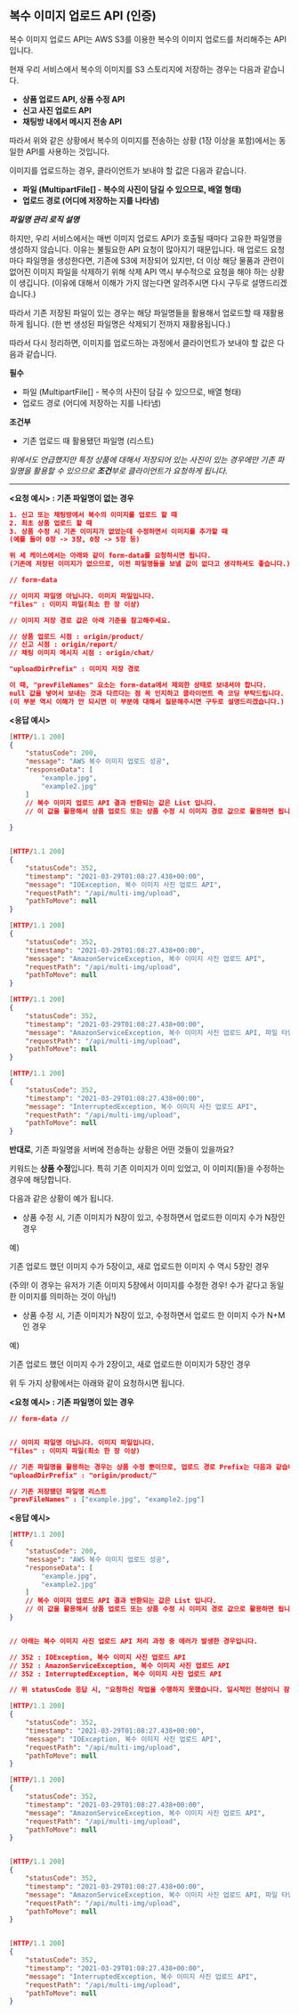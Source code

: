 ## 복수 이미지 업로드 API (인증)



복수 이미지 업로드 API는 AWS S3를 이용한 복수의 이미지 업로드를 처리해주는 API 입니다.

현재 우리 서비스에서 복수의 이미지를 S3 스토리지에 저장하는 경우는 다음과 같습니다. 

- **상품 업로드 API, 상품 수정 API**
- **신고 사진 업로드 API**
- **채팅방 내에서 메시지 전송 API** 

따라서 위와 같은 상황에서 복수의 이미지를 전송하는 상황 (1장 이상을 포함)에서는 동일한 API를 사용하는 것입니다. 



이미지를 업로드하는 경우, 클라이언트가 보내야 할 값은 다음과 같습니다.

- **파일 (MultipartFile[] - 복수의 사진이 담길 수 있으므로, 배열 형태)**
- **업로드 경로 (어디에 저장하는 지를 나타냄)**



***파일명 관리 로직 설명***

하지만, 우리 서비스에서는 매번 이미지 업로드 API가 호출될 때마다 고유한 파일명을 생성하지 않습니다. 이유는 불필요한 API 요청이 많아지기 때문입니다. 매 업로드 요청마다 파일명을 생성한다면, 기존에 S3에 저장되어 있지만, 더 이상 해당 물품과 관련이 없어진 이미지 파일을 삭제하기 위해 삭제 API 역시 부수적으로 요청을 해야 하는 상황이 생깁니다. (이유에 대해서 이해가 가지 않는다면 알려주시면 다시 구두로 설명드리겠습니다.) 

따라서 기존 저장된 파일이 있는 경우는 해당 파일명들을 활용해서 업로드할 때 재활용하게 됩니다. (한 번 생성된 파일명은 삭제되기 전까지 재활용됩니다.)

따라서 다시 정리하면, 이미지를 업로드하는 과정에서 클라이언트가 보내야 할 값은 다음과 같습니다. 

**필수**

- 파일 (MultipartFile[] - 복수의 사진이 담길 수 있으므로, 배열 형태)
- 업로드 경로 (어디에 저장하는 지를 나타냄)

**조건부**

- 기존 업로드 때 활용됐던 파일명 (리스트)

*위에서도 언급했지만 특정 상품에 대해서 저장되어 있는 사진이 있는 경우에만 기존 파일명을 활용할 수 있으므로 **조건**부로 클라이언트가 요청하게 됩니다.*

___



**<요청 예시> : 기존 파일명이 없는 경우** 

```json
1. 신고 또는 채팅방에서 복수의 이미지를 업로드 할 때
2. 최초 상품 업로드 할 때 
3. 상품 수정 시 기존 이미지가 없었는데 수정하면서 이미지를 추가할 때
(예를 들어 0장 -> 3장, 0장 -> 5장 등)

위 세 케이스에서는 아래와 같이 form-data를 요청하시면 됩니다. 
(기존에 저장된 이미지가 없으므로, 이전 파일명들을 보낼 값이 없다고 생각하셔도 좋습니다.)

// form-data 

// 이미지 파일명 아닙니다. 이미지 파일입니다. 
"files" : 이미지 파일(최소 한 장 이상) 

// 이미지 저장 경로 값은 아래 기준을 참고해주세요.

// 상품 업로드 시점 : origin/product/
// 신고 시점 : origin/report/ 
// 채팅 이미지 메시지 시점 : origin/chat/ 

"uploadDirPrefix" : 이미지 저장 경로 

이 때, "prevFileNames" 요소는 form-data에서 제외한 상태로 보내셔야 합니다. 
null 값을 넣어서 보내는 것과 다르다는 점 꼭 인지하고 클라이언트 측 코딩 부탁드립니다. 
(이 부분 역시 이해가 안 되시면 이 부분에 대해서 질문해주시면 구두로 설명드리겠습니다.)


```

**<응답 예시>**

```json
[HTTP/1.1 200]
{
    "statusCode": 200,
    "message": "AWS 복수 이미지 업로드 성공",
    "responseData": [
        "example.jpg",
        "example2.jpg"
    ]
    // 복수 이미지 업로드 API 결과 반환되는 값은 List 입니다.
    // 이 값을 활용해서 상품 업로드 또는 상품 수정 시 이미지 경로 값으로 활용하면 됩니다.
 
}


[HTTP/1.1 200]
{
    "statusCode": 352,
    "timestamp": "2021-03-29T01:08:27.438+00:00",
    "message": "IOException, 복수 이미지 사진 업로드 API",
    "requestPath": "/api/multi-img/upload",
    "pathToMove": null
}

[HTTP/1.1 200]
{
    "statusCode": 352,
    "timestamp": "2021-03-29T01:08:27.438+00:00",
    "message": "AmazonServiceException, 복수 이미지 사진 업로드 API",
    "requestPath": "/api/multi-img/upload",
    "pathToMove": null
}

[HTTP/1.1 200]
{
    "statusCode": 352,
    "timestamp": "2021-03-29T01:08:27.438+00:00",
    "message": "AmazonServiceException, 복수 이미지 사진 업로드 API, 파일 타입 문제로 이미지 삭제 API 처리과정에서 예외발생",
    "requestPath": "/api/multi-img/upload",
    "pathToMove": null
}

[HTTP/1.1 200]
{
    "statusCode": 352,
    "timestamp": "2021-03-29T01:08:27.438+00:00",
    "message": "InterruptedException, 복수 이미지 사진 업로드 API",
    "requestPath": "/api/multi-img/upload",
    "pathToMove": null
}


```



**반대로**, 기존 파일명을 서버에 전송하는 상황은 어떤 것들이 있을까요?

키워드는 **상품 수정**입니다. 특히 기존 이미지가 이미 있었고, 이 이미지(들)을 수정하는 경우에 해당합니다.

다음과 같은 상황이 예가 됩니다.

- 상품 수정 시, 기존 이미지가 N장이 있고, 수정하면서 업로드한 이미지 수가 N장인 경우

예) 

기존 업로드 했던 이미지 수가 5장이고, 새로 업로드한 이미지 수 역시 5장인 경우 

(주의! 이 경우는 유저가 기존 이미지 5장에서 이미지를 수정한 경우! 수가 같다고 동일한 이미지를 의미하는 것이 아님!)

- 상품 수정 시, 기존 이미지가 N장이 있고, 수정하면서 업로드 한 이미지 수가 N+M인 경우 

예)

기존 업로드 했던 이미지 수가 2장이고, 새로 업로드한 이미지가 5장인 경우

위 두 가지 상황에서는 아래와 같이 요청하시면 됩니다.

**<요청 예시> : 기존 파일명이 있는 경우**

```json
// form-data //


// 이미지 파일명 아닙니다. 이미지 파일입니다. 
"files" : 이미지 파일(최소 한 장 이상) 

// 기존 파일명을 활용하는 경우는 상품 수정 뿐이므로, 업로드 경로 Prefix는 다음과 같습니다. 
"uploadDirPrefix" : "origin/product/"

// 기존 저장됐던 파일명 리스트
"prevFileNames" : ["example.jpg", "example2.jpg"]
```



**<응답 예시>**

```json
[HTTP/1.1 200]
{
    "statusCode": 200,
    "message": "AWS 복수 이미지 업로드 성공",
    "responseData": [
        "example.jpg",
        "example2.jpg"
    ]
    // 복수 이미지 업로드 API 결과 반환되는 값은 List 입니다.
    // 이 값을 활용해서 상품 업로드 또는 상품 수정 시 이미지 경로 값으로 활용하면 됩니다.
}


// 아래는 복수 이미지 사진 업로드 API 처리 과정 중 에러가 발생한 경우입니다.

// 352 : IOException, 복수 이미지 사진 업로드 API
// 352 : AmazonServiceException, 복수 이미지 사진 업로드 API
// 352 : InterruptedException, 복수 이미지 사진 업로드 API

// 위 statusCode 응답 시, "요청하신 작업을 수행하지 못했습니다. 일시적인 현상이니 잠시 후 다시 시도해주세요. (오류코드 : statusCode)" Alert 띄어주고 해당 페이지(상품 업로드 페이지)에 그대로 유지 해주시면 됩니다. 

[HTTP/1.1 200]
{
    "statusCode": 352,
    "timestamp": "2021-03-29T01:08:27.438+00:00",
    "message": "IOException, 복수 이미지 사진 업로드 API",
    "requestPath": "/api/multi-img/upload",
    "pathToMove": null
}

[HTTP/1.1 200]
{
    "statusCode": 352,
    "timestamp": "2021-03-29T01:08:27.438+00:00",
    "message": "AmazonServiceException, 복수 이미지 사진 업로드 API",
    "requestPath": "/api/multi-img/upload",
    "pathToMove": null
}


[HTTP/1.1 200]
{
    "statusCode": 352,
    "timestamp": "2021-03-29T01:08:27.438+00:00",
    "message": "AmazonServiceException, 복수 이미지 사진 업로드 API, 파일 타입 문제로 이미지 삭제 API 처리과정에서 예외발생",
    "requestPath": "/api/multi-img/upload",
    "pathToMove": null
}


[HTTP/1.1 200]
{
    "statusCode": 352,
    "timestamp": "2021-03-29T01:08:27.438+00:00",
    "message": "InterruptedException, 복수 이미지 사진 업로드 API",
    "requestPath": "/api/multi-img/upload",
    "pathToMove": null
}
```